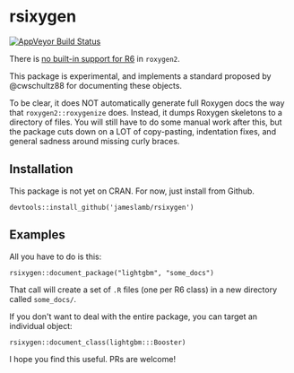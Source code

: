 
# rsixygen

[![AppVeyor Build Status](https://ci.appveyor.com/api/projects/status/github/jameslamb/rsixygen?branch=master&svg=true)](https://ci.appveyor.com/project/jameslamb/rsixygen)

There is [no built-in support for R6](https://github.com/klutometis/roxygen/issues/306) in `roxygen2`. 

This package is experimental, and implements a standard proposed by @cwschultz88 for documenting these objects.

To be clear, it does NOT automatically generate full Roxygen docs the way that `roxygen2::roxygenize` does. Instead, it dumps Roxygen skeletons to a directory of files. You will still have to do some manual work after this, but the package cuts down on a LOT of copy-pasting, indentation fixes, and general sadness around missing curly braces.

## Installation

This package is not yet on CRAN. For now, just install from Github.

```
devtools::install_github('jameslamb/rsixygen')
```

## Examples

All you have to do is this:

```
rsixygen::document_package("lightgbm", "some_docs")
```

That call will create a set of `.R` files (one per R6 class) in a new directory called `some_docs/`.

If you don't want to deal with the entire package, you can target an individual object:

```
rsixygen::document_class(lightgbm:::Booster)
```

I hope you find this useful. PRs are welcome!
